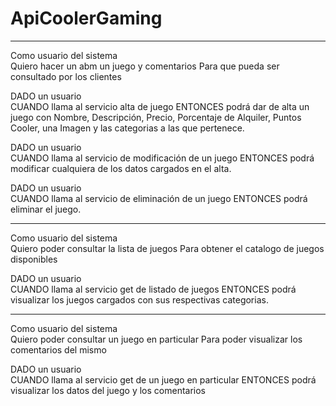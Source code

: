 # ApiCoolerGaming
---

Como usuario del sistema  
Quiero hacer un abm un juego y comentarios
Para que pueda ser consultado por los clientes 

DADO un usuario  
CUANDO llama al servicio alta de juego
ENTONCES podrá dar de alta un juego con Nombre, Descripción, Precio, Porcentaje de Alquiler, Puntos Cooler, una Imagen y las categorias a las que pertenece.

DADO un usuario  
CUANDO llama al servicio de modificación de un juego 
ENTONCES podrá modificar cualquiera de los datos cargados en el alta.  

DADO un usuario  
CUANDO llama al servicio de eliminación de un juego 
ENTONCES podrá eliminar el juego. 

---------------------------------------------------------------------------------------------

Como usuario del sistema  
Quiero poder consultar la lista de juegos
Para obtener el catalogo de juegos disponibles

DADO un usuario  
CUANDO llama al servicio get de listado de juegos
ENTONCES podrá visualizar los juegos cargados con sus respectivas categorias.

---------------------------------------------------------------------------------------------

Como usuario del sistema  
Quiero poder consultar un juego en particular
Para poder visualizar los comentarios del mismo

DADO un usuario  
CUANDO llama al servicio get de un juego en particular
ENTONCES podrá visualizar los datos del juego y los comentarios

